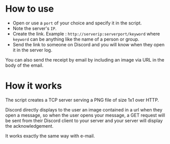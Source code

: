 # How to use
- Open or use a `port` of your choice and specify it in the script.
- Note the server's `IP`.
- Create the link. Example : `http://serverip:serverport/keyword` where `keyword` can be anything like the name of a person or group.
- Send the link to someone on Discord and you will know when they open it in the server log.

You can also send the receipt by email by including an image via URL in the body of the email.

# How it works
The script creates a TCP server serving a PNG file of size 1x1 over HTTP. 

Discord directly displays to the user an image contained in a url when they open a message, so when the user opens your message, a GET request will be sent from their Discord client to your server and your server will display the acknowledgement.

It works exactly the same way with e-mail.
